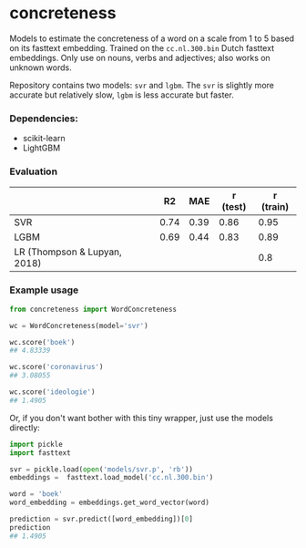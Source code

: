 # concreteness
Models to estimate the concreteness of a word on a scale from 1 to 5 based on its fasttext embedding. Trained on the `cc.nl.300.bin` Dutch fasttext embeddings. Only use on nouns, verbs and adjectives; also works on unknown words. 

Repository contains two models: `svr` and `lgbm`. The `svr` is slightly more accurate but relatively slow, `lgbm` is less accurate but faster.

### Dependencies:
* scikit-learn
* LightGBM

### Evaluation
|                              | R2 | MAE  | r (test) | r (train) |
|------------------------------|---------|------|--------------|-------------|
| SVR                          | 0.74    | 0.39 | 0.86         | 0.95        |
| LGBM                         | 0.69    | 0.44 | 0.83         | 0.89        |
| LR (Thompson & Lupyan, 2018) |         |      |              | 0.8         |

### Example usage

```python
from concreteness import WordConcreteness

wc = WordConcreteness(model='svr')

wc.score('boek')
## 4.83339

wc.score('coronavirus')
## 3.08055

wc.score('ideologie')
## 1.4905
```

Or, if you don't want bother with this tiny wrapper, just use the models directly:

```python
import pickle
import fasttext

svr = pickle.load(open('models/svr.p', 'rb'))
embeddings =  fasttext.load_model('cc.nl.300.bin')

word = 'boek'
word_embedding = embeddings.get_word_vector(word)

prediction = svr.predict([word_embedding])[0]
prediction
## 1.4905
```



